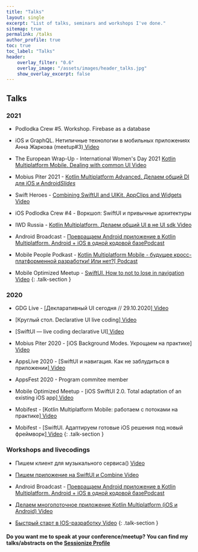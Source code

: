 ```yaml
---
title: "Talks"
layout: single
excerpt: "List of talks, seminars and workshops I've done."
sitemap: true
permalink: /talks
author_profile: true
toc: true
toc_label: "Talks"
header:
    overlay_filter: "0.6"
    overlay_image: "/assets/images/header_talks.jpg"
    show_overlay_excerpt: false
---
```

## Talks 

### 2021
* Podlodka Crew #5. Workshop. Firebase as a database 

* iOS и GraphQL. Нетипичные технологии в мобильных приложениях Анна Жаркова (meetup#3)[<i class="fab fa-youtube"></i> Video](https://www.youtube.com/watch?v=ciIDf4_FA3M)

* The European Wrap-Up - International Women's Day 2021 [Kotlin Multiplatform Mobile. Dealing with common UI](/talks/2021-04-24-iwd-europe/)[<i class="fab fa-youtube"></i> Video](https://www.youtube.com/watch?v=oP5EVGboov0)

* Mobius Piter 2021 - [Kotlin Multiplatform Advanced. Делаем общий DI для iOS и Android](/talks/2021-04-13-kmm-di/)[<i class="fab fa-pdf">Slides</i>](https://downloads.ctfassets.net/2grufn031spf/5Zh8H7eaMC2iQq7eMOVZdj/dc5456a131e252f9a1eaf546c4b883a4/Anna_Zharkova_Kotlin_Multiplatform_Advanced._Delayem_obshchiy_DI_dlya_iOS_i_Android_2021_04_12_15_51_15.pdf)

* Swift Heroes - [Combining SwiftUI and UIKit. AppClips and Widgets](/talks/2021-04-16-swift-hero/)[<i class="fab fa-youtube"></i> Video](https://swiftheroes.com/2021/agenda/)

* iOS Podlodka Crew #4 - Воркшоп: SwiftUI и привычные архитектуры

* IWD Russia - [Kotlin Multiplatform. Делаем общий UI в не UI sdk](/talks/2021-03-20-iwd-russia/)[<i class="fab fa-youtube"></i> Video](https://www.youtube.com/watch?v=7jmgkZ5CbFc)

* Android Broadcast - [Превращаем Android приложение в Kotlin Multiplatform. Android + iOS в одной кодовой базе](/talks/2021-01-25-kmm-common/)[<i class="fas fa-podcast"></i>Podcast](https://www.youtube.com/watch?v=P39Az5TqLyw)

* Mobile People Podkast - [Kotlin Multiplatform Mobile - будущее кросс-платформенной разработки! Или нет?](/talks/2021-02-17-kmm-future/)[[<i class="fas fa-podcast"></i> Podcast](https://www.youtube.com/watch?v=PPJjoW_l1BM)

* Mobile Optimized Meetup - [SwiftUI. How to not to lose in navigation](/talks/2021-03-24-swiftui-nav/)[<i class="fab fa-youtube"></i> Video](https://youtu.be/l82s5wzjNjk?t=7323)
{: .talk-section }

### 2020
* GDG Live - [Декларативный UI сегодня // 29.10.2020][<i class="fab fa-youtube"></i> Video](https://www.youtube.com/watch?v=UIod8HVnVvQ&t=0s)

* [Круглый стол. Declarative UI live coding][<i class="fab fa-youtube"></i> Video](https://www.youtube.com/watch?v=B_GQfgc_XU4)

* [SwiftUI — live coding declarative UI][<i class="fab fa-youtube"></i> Video](https://www.youtube.com/watch?v=DuqFYJNn01E)

* Mobius Piter 2020 - [iOS Background Modes. Укрощаем на практике][<i class="fab fa-youtube"></i> Video](https://www.youtube.com/watch?v=8c4q3hUcOb8)

* AppsLive 2020 - [SwiftUI и навигация. Как не заблудиться в приложении][<i class="fab fa-youtube"></i> Video](https://www.youtube.com/watch?v=kJyg4CIspAE&t=8s)

* AppsFest 2020 - [](http://2020.appsfest.ru) Program commitee member

* Mobile Optimized Meetup - [iOS SwiftUI 2.0. Total adaptation of an existing iOS app][<i class="fab fa-youtube"></i> Video](https://www.youtube.com/watch?v=NH1EsQ1uMQs)

* Mobifest - [Kotlin Multiplatform Mobile: работаем с потоками на практике][<i class="fab fa-youtube"></i> Video](https://www.youtube.com/watch?v=cA6vZWNvKvw&t=1468s)

* Mobifest - [SwiftUI. Адаптируем готовые iOS решения под новый фреймворк][<i class="fab fa-youtube"></i> Video](https://www.youtube.com/watch?v=lCgz_IGZjVM)
{: .talk-section }

### Workshops and livecodings

* Пишем клиент для музыкального сервиса() [<i class="fab fa-youtube"></i> Video](https://www.youtube.com/watch?v=qPoYX9aq1UU)

* [Пишем приложение на SwiftUI и Combine]()[<i class="fab fa-youtube"></i> Video](https://www.youtube.com/watch?v=OvkxZvfsX9U)

* Android Broadcast - [Превращаем Android приложение в Kotlin Multiplatform. Android + iOS в одной кодовой базе](/talks/2021-01-25-kmm-common/)[<i class="fas fa-podcast"></i>Podcast](https://www.youtube.com/watch?v=P39Az5TqLyw)

* [Делаем многопоточное приложение Kotlin Multiplatform (iOS и Android)]()[<i class="fab fa-youtube"></i> Video](https://www.youtube.com/watch?v=eJ7iAjbeT-Y)

* [Быстрый старт в IOS-разработку]()[<i class="fab fa-youtube"></i> Video](https://www.youtube.com/watch?v=U3L1TmmW8Qw)
{: .talk-section }


#### Do you want me to speak at your conference/meetup? You can find my talks/abstracts on the [Sessionize Profile](https://sessionize.com/anna-zharkova)

#

#

#

#

#
#
#
#